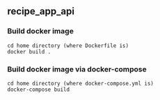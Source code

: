 ## recipe_app_api

### Build docker image
```
cd home directory (where Dockerfile is)
docker build .
```

### Build docker image via docker-compose
```
cd home directory (where docker-compose.yml is)
docker-compose build
```
